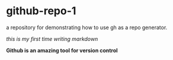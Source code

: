 # github-repo-1
a repository for demonstrating how to use gh as a repo generator.

*this is my first time writing markdown* 

**Github is an amazing tool for version control**

